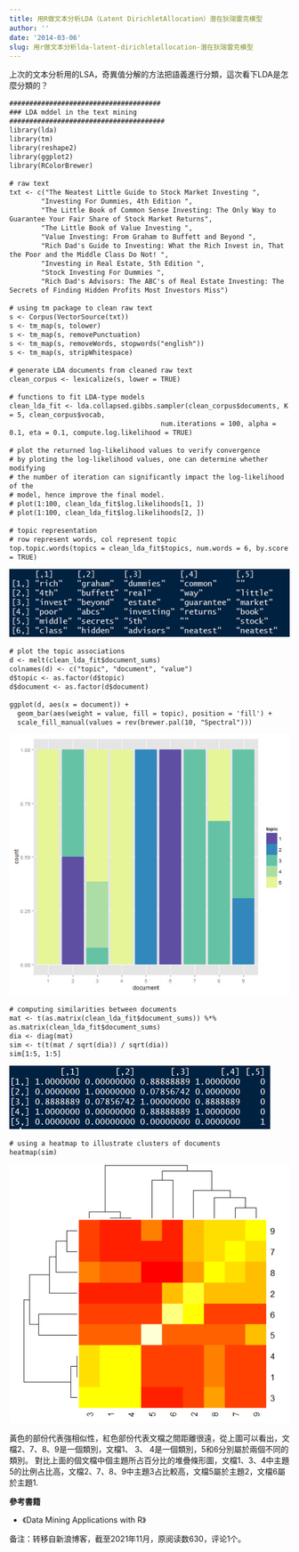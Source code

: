 ```yaml
---
title: 用R做文本分析LDA（Latent DirichletAllocation）潜在狄瑞雷克模型
author: ''
date: '2014-03-06'
slug: 用r做文本分析lda-latent-dirichletallocation-潜在狄瑞雷克模型
---
```


上次的文本分析用的LSA，奇異值分解的方法把語義進行分類，這次看下LDA是怎麼分類的？

```{r}
######################################
### LDA mddel in the text mining
#######################################
library(lda)
library(tm)
library(reshape2)
library(ggplot2)
library(RColorBrewer)

# raw text
txt <- c("The Neatest Little Guide to Stock Market Investing ", 
        "Investing For Dummies, 4th Edition ", 
        "The Little Book of Common Sense Investing: The Only Way to Guarantee Your Fair Share of Stock Market Returns", 
        "The Little Book of Value Investing ", 
        "Value Investing: From Graham to Buffett and Beyond ", 
        "Rich Dad's Guide to Investing: What the Rich Invest in, That the Poor and the Middle Class Do Not! ", 
        "Investing in Real Estate, 5th Edition ", 
        "Stock Investing For Dummies ", 
        "Rich Dad's Advisors: The ABC's of Real Estate Investing: The Secrets of Finding Hidden Profits Most Investors Miss")

# using tm package to clean raw text
s <- Corpus(VectorSource(txt))
s <- tm_map(s, tolower)
s <- tm_map(s, removePunctuation)
s <- tm_map(s, removeWords, stopwords("english"))
s <- tm_map(s, stripWhitespace)

# generate LDA documents from cleaned raw text
clean_corpus <- lexicalize(s, lower = TRUE)

# functions to fit LDA-type models
clean_lda_fit <- lda.collapsed.gibbs.sampler(clean_corpus$documents, K = 5, clean_corpus$vocab, 
                                      num.iterations = 100, alpha = 0.1, eta = 0.1, compute.log.likelihood = TRUE)

# plot the returned log-likelihood values to verify convergence
# by ploting the log-likelihood values, one can determine whether modifying
# the number of iteration can significantly impact the log-likelihood of the
# model, hence improve the final model.
# plot(1:100, clean_lda_fit$log.likelihoods[1, ])
# plot(1:100, clean_lda_fit$log.likelihoods[2, ])

# topic representation
# row represent words, col represent topic
top.topic.words(topics = clean_lda_fit$topics, num.words = 6, by.score = TRUE)
```

![](images/2014-03-06-用r做文本分析lda-latent-dirichletallocation-潜在狄瑞雷克模型-1.jpg)

```{r}
# plot the topic associations
d <- melt(clean_lda_fit$document_sums)
colnames(d) <- c("topic", "document", "value")
d$topic <- as.factor(d$topic)
d$document <- as.factor(d$document)

ggplot(d, aes(x = document)) + 
  geom_bar(aes(weight = value, fill = topic), position = 'fill') + 
  scale_fill_manual(values = rev(brewer.pal(10, "Spectral")))
```
![](images/2014-03-06-用r做文本分析lda-latent-dirichletallocation-潜在狄瑞雷克模型-2.jpg)

```{r}
# computing similarities between documents
mat <- t(as.matrix(clean_lda_fit$document_sums)) %*% as.matrix(clean_lda_fit$document_sums)
dia <- diag(mat)
sim <- t(t(mat / sqrt(dia)) / sqrt(dia))
sim[1:5, 1:5]
```

![](images/2014-03-06-用r做文本分析lda-latent-dirichletallocation-潜在狄瑞雷克模型-3.jpg)

```{r}
# using a heatmap to illustrate clusters of documents
heatmap(sim)
```
![](images/2014-03-06-用r做文本分析lda-latent-dirichletallocation-潜在狄瑞雷克模型-4.jpg)


黃色的部份代表強相似性，紅色部份代表文檔之間距離很遠，從上圖可以看出，文檔2、7、8、9是一個類別，文檔1、 3、 4是一個類別，5和6分別屬於兩個不同的類別。
   對比上面的個文檔中個主題所占百分比的堆疊條形圖，文檔1、3、4中主題5的比例占比高，文檔2、7、8、9中主題3占比較高，文檔5屬於主題2，文檔6屬於主題1.


**參考書籍**

+ 《Data Mining Applications with R》


备注：转移自新浪博客，截至2021年11月，原阅读数630，评论1个。







